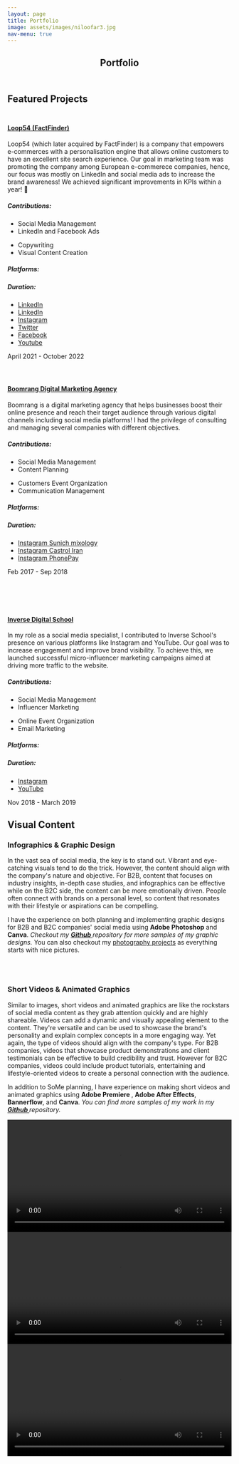 ```yaml
---
layout: page
title: Portfolio
image: assets/images/niloofar3.jpg
nav-menu: true
---
```


<!-- Main -->
<div id="main" class="alt">

<!-- One -->
<section id="one">
	<div class="inner">
		<header class="major">
			<h1>Portfolio</h1>
		</header>
		<h2 id="content">Featured Projects</h2>
		<!-- Loop54 -->
		<div class="row">
			<div class="4u 12u$(small)" style="margin-top: 1.8em;">
				<span class="fit"><img src="{% link assets/images/loop54.jpg %}" alt="" /></span>
			</div>
			<div class="8u 12u$(small)">
				<h4><a href="https://www.loop54.com/"> Loop54 (FactFinder) </a></h4>
				<p> Loop54 (which later acquired by FactFinder) is a company that empowers e-commerces with a personalisation engine that allows online customers to have an excellent site search experience.
				Our goal in marketing team was promoting the company among European e-commerece companies, hence, our focus was mostly on LinkedIn and social media ads to increase the brand awareness! We achieved significant improvements in KPIs within a year! 🚀 </p>
				<div class="row">
					<div class="2u 12u$(small)">
						<h5>Contributions:</h5>
					</div>
					<div class="5u 12u$(small)">
						<ul id="customUL">
							<li id="customLI">Social Media Management</li>
							<li id="customLI">LinkedIn and Facebook Ads</li>
						</ul>
					</div>
					<div class="5u 12u$(small)">
						<ul id="customUL">
							<li id="customLI">Copywriting</li>
							<li id="customLI">Visual Content Creation</li>
						</ul>
					</div>
				</div>
				<div class="row">
					<div class="3u 12u$(small)">
						<h5>Platforms:</h5>
						<h5>Duration:</h5>
					</div>
					<div class="9u 12u$(small)">
						<ul class="icons" id="customiconsul" >
							<li><a href="https://www.linkedin.com/company/fact-finder/" class="icon fa-linkedin-square" target="_blank"><span class="label">LinkedIn</span></a></li>
							<li><a href="https://www.linkedin.com/company/loop54/" class="icon fa-linkedin-square" target="_blank"><span class="label">LinkedIn</span></a></li>
							<li><a href="https://www.instagram.com/loopfiftyfour/" class="icon fa-instagram" target="_blank"><span class="label">Instagram</span></a></li>
							<li><a href="https://twitter.com/fact_finder" class="icon fa-twitter"><span class="label" target="_blank">Twitter</span></a></li>
							<li><a href="https://www.facebook.com/loopfiftyfour/?locale=sv_SE" class="icon fa-facebook" target="_blank"><span class="label">Facebook</span></a></li>
							<li><a href="https://www.youtube.com/@Fact-finderDe/featured" class="icon fa-youtube-square" target="_blank"><span class="label">Youtube</span></a></li>
						</ul>
						<p>April 2021 - October 2022</p>
					</div>
				</div>
			</div>
		</div>
		<!-- Boomrang -->
		<div class="row" style="margin-top: 4em;">
			<div class="8u 12u$(small)">
				<h4><a href="https://boomrangdm.com/">Boomrang Digital Marketing Agency</a></h4>
				<p> Boomrang is a digital marketing agency that helps businesses boost their online presence and reach their target audience through various digital channels including social media platforms! I had the privilege of consulting and managing several companies with different objectives.</p>
				<div class="row">
					<div class="2u 12u$(small)">
						<h5>Contributions:</h5>
					</div>
					<div class="5u 12u$(small)">
						<ul id="customUL">
							<li id="customLI">Social Media Management</li>
							<li id="customLI">Content Planning</li>
						</ul>
					</div>
					<div class="5u 12u$(small)">
						<ul id="customUL">
							<li id="customLI">Customers Event Organization</li>
							<li id="customLI">Communication Management</li>
						</ul>
					</div>
				</div>
				<div class="row">
					<div class="3u 12u$(small)">
						<h5>Platforms:</h5>
						<h5>Duration:</h5>
					</div>
					<div class="9u 12u$(small)">
						<ul class="icons" id="customiconsul" >
							<li><a href="https://www.instagram.com/sunich_mixology/" class="icon fa-instagram" target="_blank"><span class="label">Instagram</span> Sunich mixology</a></li>
							<li><a href="https://www.instagram.com/castroliran/" class="icon fa-instagram" target="_blank"><span class="label">Instagram</span> Castrol Iran</a></li>
							<li><a href="https://www.instagram.com/phonepayir/" class="icon fa-instagram" target="_blank"><span class="label">Instagram</span> PhonePay</a></li>
						</ul>
						<p>Feb 2017 - Sep 2018</p>
					</div>
				</div>
			</div>
			<div class="4u 12u$(small)">
				<span class="fit"><img src="{% link assets/images/Sunich02.jpg %}" alt="" /></span>
			</div>
		</div>
		<!-- Inverse -->
		<div class="row" style="margin-top: 4em;">
			<div class="4u 12u$(small)">
				<span class="fit"><img src="{% link assets/images/Inverse02.jpg %}" alt="" /></span>
			</div>
			<div class="8u 12u$(small)">
				<h4><a href="https://inverseschool.com/">Inverse Digital School</a></h4>
				<p>In my role as a social media specialist, I contributed to Inverse School's presence on various platforms like Instagram and YouTube. Our goal was to increase engagement and improve brand visibility. To achieve this, we launched successful micro-influencer marketing campaigns aimed at driving more traffic to the website.</p>
				<div class="row">
					<div class="2u 12u$(small)">
						<h5>Contributions:</h5>
					</div>
					<div class="5u 12u$(small)">
						<ul id="customUL">
							<li id="customLI">Social Media Management</li>
							<li id="customLI">Influencer Marketing</li>
						</ul>
					</div>
					<div class="5u 12u$(small)">
						<ul id="customUL">
							<li id="customLI">Online Event Organization</li>
							<li id="customLI">Email Marketing</li>
						</ul>
					</div>
				</div>
				<div class="row">
					<div class="3u 12u$(small)">
						<h5>Platforms:</h5>
						<h5>Duration:</h5>
					</div>
					<div class="9u 12u$(small)">
						<ul class="icons" id="customiconsul" >
							<li><a href="https://www.instagram.com/inverseschool/" class="icon fa-instagram" target="_blank"><span class="label">Instagram</span></a></li>
							<li><a href="https://www.youtube.com/@inverseschool/videos" class="icon fa-youtube-square" target="_blank"><span class="label">YouTube</span></a></li>
						</ul>
						<p>Nov 2018 - March 2019</p>
					</div>
				</div>
			</div>
		</div>
	</div>
</section>
<!-- Visual Content -->
<section id="two">
	<div class="inner">
		<h2 id="content">Visual Content</h2>
		<!-- Graphic Design -->
		<h3>Infographics &amp; Graphic Design</h3>
		<p>In the vast sea of social media, the key is to stand out. Vibrant and eye-catching visuals tend to do the trick. However, the content should align with the company's nature and objective. For B2B, content that focuses on industry insights, in-depth case studies, and infographics can be effective while on the B2C side, the content can be more emotionally driven. People often connect with brands on a personal level, so content that resonates with their lifestyle or aspirations can be compelling.</p>
		<p>I have the experience on both planning and implementing graphic designs for B2B and B2C companies' social media using <b>Adobe Photoshop</b> and <b>Canva</b>. <em> Checkout my <a href="https://github.com/nilibigdeli/nilibigdeli.github.io/tree/page/assets/images/graphics" class="icon fa-github" target="_blank"> <b> Github </b> </a> repository for more samples of my graphic designs.</em> You can also checkout my <a href="/photography.html"> photography projects</a> as everything starts with nice pictures.</p>
		<div class="row">
			<div class="3u 12u$(small)">
				<span class="fit"><img src="{% link assets/images/graphics/xxl.JPG %}" alt="" /></span>
			</div>
			<div class="3u 12u$(small)">
				<span class="fit"><img src="{% link assets/images/graphics/health.png %}" alt="" /></span>
			</div>
			<div class="3u 12u$(small)">
				<span class="fit"><img src="{% link assets/images/graphics/Panduro-instagram.jpg %}" alt="" /></span>
			</div>
			<div class="3u 12u$(small)">
				<span class="fit"><img src="{% link assets/images/graphics/client.jpg %}" alt="" /></span>
			</div>
		</div>
		<!-- Short Videos -->
		<div style="margin-top: 4em;">
			<h3>Short Videos &amp; Animated Graphics</h3>
			<p>Similar to images, short videos and animated graphics are like the rockstars of social media content as they grab attention quickly and are highly shareable. Videos can add a dynamic and visually appealing element to the content. They're versatile and can be used to showcase the brand's personality and explain complex concepts in a more engaging way. Yet again, the type of videos should align with the company's type. For B2B companies, videos that showcase product demonstrations and client testimonials can be effective to build credibility and trust. However for B2C companies, videos could include product tutorials, entertaining and lifestyle-oriented videos to create a personal connection with the audience.</p>
			<p> In addition to SoMe planning, I have experience on making short videos and animated graphics using <b>Adobe Premiere </b>, <b>Adobe After Effects</b>, <b>Bannerflow</b>, and <b>Canva</b>. <em> You can find more samples of my work in my <a href="https://github.com/nilibigdeli/nilibigdeli.github.io/tree/page/assets/videos" class="icon fa-github" target="_blank"> <b> Github </b> </a> repository. </em> </p>
			<div class="row">
				<div class="4u 12u$(small)">
					<span class="fit">
						<video class="fit" width="100%" controls>
    						<source src="{% link assets/videos/sunich-mixology.mp4 %}" type="video/mp4">
    						Your browser does not support the video tag.
						</video>
					</span>
				</div>
				<div class="4u 12u$(small)">
					<span class="fit">
						<video class="fit" width="100%" controls>
    						<source src="{% link assets/videos/coop.mp4 %}" type="video/mp4">
    						Your browser does not support the video tag.
						</video>
					</span>
				</div>
				<div class="4u 12u$(small)">
					<span class="fit">
						<video class="fit" width="100%" controls>
    						<source src="{% link assets/videos/loop54-intro.mp4 %}" type="video/mp4">
    						Your browser does not support the video tag.
						</video>
					</span>
				</div>
			</div>
		</div>
	</div>
</section>
</div>
